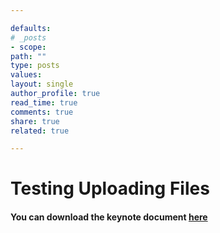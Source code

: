 ```yaml
--- 

defaults:
# _posts
- scope:
path: ""
type: posts
values:
layout: single
author_profile: true
read_time: true
comments: true
share: true
related: true

--- 
```



# Testing Uploading Files

#### You can download the keynote document [here]({{ "/assets/testing.key | harshgadodia.com }}")


